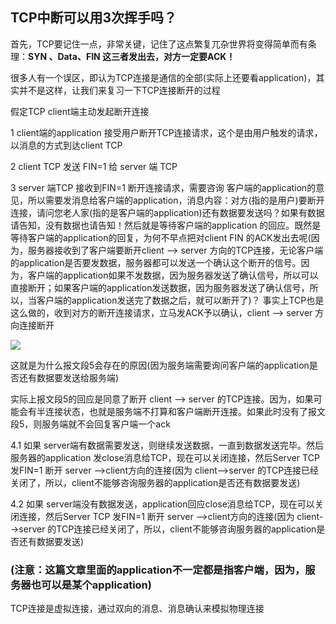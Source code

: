 ## TCP中断可以用3次挥手吗？

首先，TCP要记住一点，非常关键，记住了这点繁复兀杂世界将变得简单而有条理：**SYN 、Data、FIN 这三者发出去，对方一定要ACK！**

很多人有一个误区，即认为TCP连接是通信的全部(实际上还要看application)，其实并不是这样，让我们来复习一下TCP连接断开的过程

假定TCP client端主动发起断开连接

1 client端的application 接受用户断开TCP连接请求，这个是由用户触发的请求，以消息的方式到达client TCP

2 client TCP 发送 FIN=1 给 server 端 TCP

3 server 端TCP 接收到FIN=1 断开连接请求，需要咨询 客户端的application的意见，所以需要发消息给客户端的application，消息内容：对方(指的是用户)要断开连接，请问您老人家(指的是客户端的application)还有数据要发送吗？如果有数据请告知，没有数据也请告知！然后就是等待客户端的application 的回应。既然是等待客户端的application的回复，为何不早点把对client FIN 的ACK发出去呢(因为，服务器接收到了客户端要断开client --> server 方向的TCP连接，无论客户端的application是否要发数据，服务器都可以发送一个确认这个断开的信号。因为，客户端的application如果不发数据，因为服务器发送了确认信号，所以可以直接断开；如果客户端的application发送数据，因为服务器发送了确认信号，所以，当客户端的application发送完了数据之后，就可以断开了)？ 事实上TCP也是这么做的，收到对方的断开连接请求，立马发ACK予以确认，client --> server 方向连接断开

![](http://oklbfi1yj.bkt.clouddn.com/Linux%E9%AB%98%E6%80%A7%E8%83%BD%E6%9C%8D%E5%8A%A1%E5%99%A8%E7%BC%96%E7%A8%8B/7.PNG)

这就是为什么报文段5会存在的原因(因为服务端需要询问客户端的application是否还有数据要发送给服务端)

实际上报文段5的回应是同意了断开 client --> server 的TCP连接。因为，如果可能会有半连接状态，也就是服务端不打算和客户端断开连接。如果此时没有了报文段5，则服务端就不会回复客户端一个ack

4.1 如果 server端有数据需要发送，则继续发送数据，一直到数据发送完毕。然后 服务器的application 发close消息给TCP，现在可以关闭连接，然后Server TCP 发FIN=1 断开 server -->client方向的连接(因为 client-->server 的TCP连接已经关闭了，所以，client不能够咨询服务器的application是否还有数据要发送)

4.2 如果 server端没有数据发送，application回应close消息给TCP，现在可以关闭连接，然后Server TCP 发FIN=1 断开 server -->client方向的连接(因为 client-->server 的TCP连接已经关闭了，所以，client不能够咨询服务器的application是否还有数据要发送)

### (注意：这篇文章里面的application不一定都是指客户端，因为，服务器也可以是某个application)

TCP连接是虚拟连接，通过双向的消息、消息确认来模拟物理连接